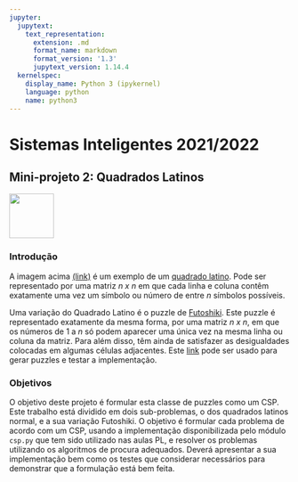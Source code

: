 ```yaml
---
jupyter:
  jupytext:
    text_representation:
      extension: .md
      format_name: markdown
      format_version: '1.3'
      jupytext_version: 1.14.4
  kernelspec:
    display_name: Python 3 (ipykernel)
    language: python
    name: python3
---
```


# Sistemas Inteligentes 2021/2022

## Mini-projeto 2: Quadrados Latinos

<img src="https://upload.wikimedia.org/wikipedia/commons/thumb/7/75/10_x10_lateinisches_quadrat.svg/640px-10_x10_lateinisches_quadrat.svg.png" width="80px"> </img>

<!-- #region -->
### Introdução

A imagem acima [(link)](https://wikimedia.org/api/rest_v1/media/math/render/svg/d9d28d25e16d5faea934a2ca12e23c1f57a31e39) é um exemplo de um [quadrado latino](https://pt.wikipedia.org/wiki/Quadrado_latino). Pode ser representado por uma matriz *n x n* em que cada linha e coluna contêm exatamente uma vez um símbolo ou número de entre *n* símbolos possíveis.

Uma variação do Quadrado Latino é o puzzle de [Futoshiki](https://pt.wikipedia.org/wiki/Futoshiki). Este puzzle é representado exatamente da mesma forma, por uma matriz *n x n*, em que os números de 1 a *n* só podem aparecer uma única vez na mesma linha ou coluna da matriz. Para além disso, têm ainda de satisfazer as desigualdades colocadas em algumas células adjacentes. Este [link](https://www.futoshiki.org/) pode ser usado para gerar puzzles e testar a implementação.

### Objetivos

O objetivo deste projeto é formular esta classe de puzzles como um CSP.
Este trabalho está dividido em dois sub-problemas, o dos quadrados latinos normal, e a sua variação Futoshiki. O objetivo é formular cada problema de acordo com um CSP, usando a implementação disponibilizada pelo módulo `csp.py` que tem sido utilizado nas aulas PL, e resolver os problemas utilizando os algoritmos de procura adequados. Deverá apresentar a sua implementação bem como os testes que considerar necessários para demonstrar que a formulação está bem feita.




